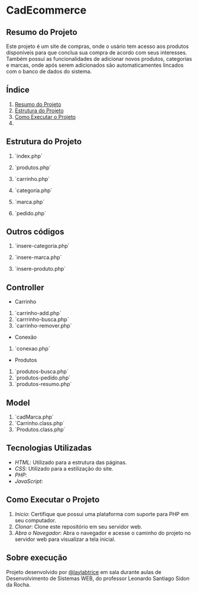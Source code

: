 # CadEcommerce

## Resumo do Projeto
Este projeto é um site de compras, onde o usário tem acesso aos produtos disponíveis para que conclua sua compra de acordo com seus interesses. Também possuí as funcionalidades de adicionar novos produtos, categorias e marcas, onde após serem adicionados são automaticamentes lincados com o banco de dados do sistema.

## Índice
 
1. [Resumo do Projeto](#resumo-do-projeto)
2. [Estrutura do Projeto](#estrutura-do-projeto)
3. [Como Executar o Projeto](#como-executar-o-projeto)
4. [](#)

## Estrutura do Projeto
1.  ´index.php´

2.  ´produtos.php´

3.  ´carrinho.php´

4.  ´categoria.php´

5.  ´marca.php´

6.  ´pedido.php´

## Outros códigos
1. ´insere-categoria.php´

2. ´insere-marca.php´

3. ´insere-produto.php´

## Controller

- Carrinho
1. ´carrinho-add.php´
2. ´carrrinho-busca.php´
3. ´carrinho-remover.php´

- Conexão
1. ´conexao.php´

- Produtos
1. ´produtos-busca.php´
2. ´produtos-pedido.php´
3. ´produtos-resumo.php´

## Model
1. ´cadMarca.php´
2. ´Carrinho.class.php´
3. ´Produtos.class.php´


## Tecnologias Utilizadas

- *HTML*: Utilizado para a estrutura das páginas.
- *CSS*: Utilizado para a estilização do site.
- *PHP*: 
- *JavaScript*:

## Como Executar o Projeto

1. *Inicio*: Certifique que possui uma plataforma com suporte para PHP em seu computador.
2. *Clonar*: Clone este repositório em seu servidor web.
3. *Abra o Navegador*: Abra o navegador e acesse o caminho do projeto no servidor web para visualizar a tela inicial.

## Sobre execução

Projeto desenvolvido por [@laylabtrice](https://github.com/laylabtrice) em sala durante aulas de Desenvolvimento de Sistemas WEB, do professor Leonardo Santiago Sidon da Rocha. 




